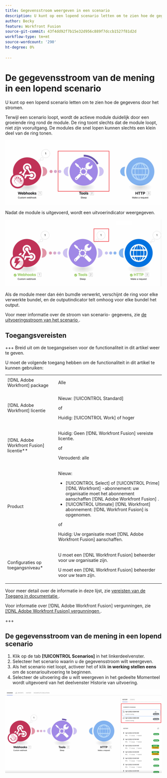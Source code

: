 ```yaml
---
title: Gegevensstroom weergeven in een scenario
description: U kunt op een lopend scenario letten om te zien hoe de gegevens door het stromen.
author: Becky
feature: Workfront Fusion
source-git-commit: 43f4dd92f7b15e32d956c889f7dccb1527f81d2d
workflow-type: tm+mt
source-wordcount: '290'
ht-degree: 0%

---
```


# De gegevensstroom van de mening in een lopend scenario

U kunt op een lopend scenario letten om te zien hoe de gegevens door het stromen.

Terwijl een scenario loopt, wordt de actieve module duidelijk door een groeiende ring rond de module. De ring toont slechts dat de module loopt, niet zijn vooruitgang. De modules die snel lopen kunnen slechts een klein deel van de ring tonen.

![ Ring rond module ](assets/ring-around-module.png)

Nadat de module is uitgevoerd, wordt een uitvoerindicator weergegeven.

![ de indicator van de Output ](assets/data-flow-output.png)

Als de module meer dan één bumdle verwerkt, verschijnt de ring voor elke verwerkte bundel, en de outputindicator telt omhoog voor elke bundel het output.

Voor meer informatie over de stroom van scenario- gegevens, zie [ de uitvoeringsstroom van het scenario ](/help/workfront-fusion/references/scenarios/scenario-execution-flow.md).

## Toegangsvereisten

+++ Breid uit om de toegangseisen voor de functionaliteit in dit artikel weer te geven.

U moet de volgende toegang hebben om de functionaliteit in dit artikel te kunnen gebruiken:

<table style="table-layout:auto">
 <col> 
 <col> 
 <tbody> 
  <tr> 
   <td role="rowheader">[!DNL Adobe Workfront] package</td> 
   <td> <p>Alle</p> </td> 
  </tr> 
  <tr data-mc-conditions=""> 
   <td role="rowheader">[!DNL Adobe Workfront] licentie</td> 
   <td> <p>Nieuw: [!UICONTROL Standard]</p><p>of</p><p>Huidig: [!UICONTROL Work] of hoger</p> </td> 
  </tr> 
  <tr> 
   <td role="rowheader">[!DNL Adobe Workfront Fusion] licentie**</td> 
   <td>
   <p>Huidig: Geen [!DNL Workfront Fusion] vereiste licentie.</p>
   <p>of</p>
   <p>Verouderd: alle </p>
   </td> 
  </tr> 
  <tr> 
   <td role="rowheader">Product</td> 
   <td>
   <p>Nieuw:</p> <ul><li>[!UICONTROL Select] of [!UICONTROL Prime] [!DNL Workfront] -abonnement: uw organisatie moet het abonnement aanschaffen [!DNL Adobe Workfront Fusion] .</li><li>[!UICONTROL Ultimate] [!DNL Workfront] abonnement: [!DNL Workfront Fusion] is opgenomen.</li></ul>
   <p>of</p>
   <p>Huidig: Uw organisatie moet [!DNL Adobe Workfront Fusion] aanschaffen.</p>
   </td> 
  </tr>
  <tr data-mc-conditions=""> 
   <td role="rowheader">Configuraties op toegangsniveau*</td> 
   <td> 
     <p>U moet een [!DNL Workfront Fusion] beheerder voor uw organisatie zijn.</p>
     <p>U moet een [!DNL Workfront Fusion] beheerder voor uw team zijn.</p>
   </td> 
  </tr> 
   </td> 
  </tr> 
 </tbody> 
</table>

Voor meer detail over de informatie in deze lijst, zie [ vereisten van de Toegang in documentatie ](/help/workfront-fusion/references/licenses-and-roles/access-level-requirements-in-documentation.md).

Voor informatie over [!DNL Adobe Workfront Fusion] vergunningen, zie [[!DNL Adobe Workfront Fusion]  vergunningen ](/help/workfront-fusion/set-up-and-manage-workfront-fusion/licensing-operations-overview/license-automation-vs-integration.md).

+++

## De gegevensstroom van de mening in een lopend scenario

1. Klik op de tab **[!UICONTROL Scenarios]** in het linkerdeelvenster.
1. Selecteer het scenario waarin u de gegevensstroom wilt weergeven.
1. Als het scenario niet loopt, activeer het of klik **in werking stellen eens** om de scenariouitvoering te beginnen.
1. Selecteer de uitvoering die u wilt weergeven in het gedeelte Momenteel wordt uitgevoerd van het deelvenster Historie van uitvoering.

![ momenteel lopend ](assets/currently-running.png)


